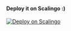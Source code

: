 #### Deploy it on Scalingo :)

[![Deploy on Scalingo](https://cdn.scalingo.com/deploy/button.svg)](https://my.scalingo.com/deploy?source=https://github.com/adnangithub99/theDeploye)
